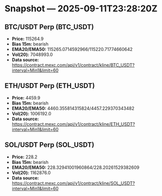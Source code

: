 # Snapshot — 2025-09-11T23:28:20Z

## BTC/USDT Perp (BTC_USDT)
- **Price:** 115264.9
- **Bias 15m:** bearish
- **EMA20/EMA50:** 115265.0714592966/115220.71774660642
- **Vol(20):** 7048993.0
- **Data source:** https://contract.mexc.com/api/v1/contract/kline/BTC_USDT?interval=Min1&limit=60

## ETH/USDT Perp (ETH_USDT)
- **Price:** 4459.9
- **Bias 15m:** bearish
- **EMA20/EMA50:** 4460.355814315824/4457.229370343482
- **Vol(20):** 1006192.0
- **Data source:** https://contract.mexc.com/api/v1/contract/kline/ETH_USDT?interval=Min1&limit=60

## SOL/USDT Perp (SOL_USDT)
- **Price:** 228.2
- **Bias 15m:** bearish
- **EMA20/EMA50:** 228.32941001960864/228.20261529382609
- **Vol(20):** 1162876.0
- **Data source:** https://contract.mexc.com/api/v1/contract/kline/SOL_USDT?interval=Min1&limit=60
